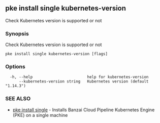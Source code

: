 ## pke install single kubernetes-version

Check Kubernetes version is supported or not

### Synopsis

Check Kubernetes version is supported or not

```
pke install single kubernetes-version [flags]
```

### Options

```
  -h, --help                        help for kubernetes-version
      --kubernetes-version string   Kubernetes version (default "1.14.3")
```

### SEE ALSO

* [pke install single](pke_install_single.md)	 - Installs Banzai Cloud Pipeline Kubernetes Engine (PKE) on a single machine

